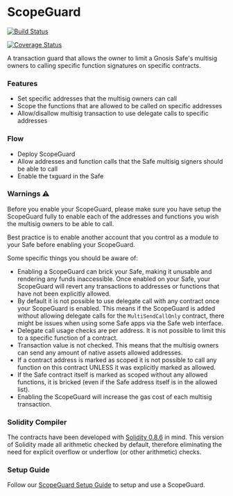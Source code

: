 # ScopeGuard

[![Build Status](https://github.com/gnosis/zodiac-guard-scope/actions/workflows/ci.yml/badge.svg)](https://github.com/gnosis/zodiac-guard-scope/actions/workflows/ci.yml)

[![Coverage Status](https://coveralls.io/repos/github/gnosis/zodiac-guard-scope/badge.svg?branch=main)](https://coveralls.io/github/gnosis/zodiac-guard-scope)

A transaction guard that allows the owner to limit a Gnosis Safe's multisig owners to calling specific function signatures on specific contracts.

### Features

- Set specific addresses that the multisig owners can call
- Scope the functions that are allowed to be called on specific addresses
- Allow/disallow multisig transaction to use delegate calls to specific addresses

### Flow

- Deploy ScopeGuard
- Allow addresses and function calls that the Safe multisig signers should be able to call
- Enable the txguard in the Safe

### Warnings ⚠️

Before you enable your ScopeGuard, please make sure you have setup the ScopeGuard fully to enable each of the addresses and functions you wish the multisig owners to be able to call.

Best practice is to enable another account that you control as a module to your Safe before enabling your ScopeGuard.

Some specific things you should be aware of:

- Enabling a ScopeGuard can brick your Safe, making it unusable and rendering any funds inaccessible.
  Once enabled on your Safe, your ScopeGuard will revert any transactions to addresses or functions that have not been explicitly allowed.
- By default it is not possible to use delegate call with any contract once your ScopeGuard is enabled.
  This means if the ScopeGuard is added without allowing delegate calls for the `MultiSendCallOnly` contract, there might be issues when using some Safe apps via the Safe web interface.
- Delegate call usage checks are per address. It is not possible to limit this to a specific function of a contract.
- Transaction value is not checked.
  This means that the multisig owners can send any amount of native assets allowed addresses.
- If a contract address is marked as scoped it is not possible to call any function on this contract UNLESS it was explicitly marked as allowed.
- If the Safe contract itself is marked as scoped without any allowed functions, it is bricked (even if the Safe address itself is in the allowed list).
- Enabling the ScopeGuard will increase the gas cost of each multisig transaction.

### Solidity Compiler

The contracts have been developed with [Solidity 0.8.6](https://github.com/ethereum/solidity/releases/tag/v0.8.6) in mind. This version of Solidity made all arithmetic checked by default, therefore eliminating the need for explicit overflow or underflow (or other arithmetic) checks.

### Setup Guide

Follow our [ScopeGuard Setup Guide](./docs/setup_guide.md) to setup and use a ScopeGuard.

